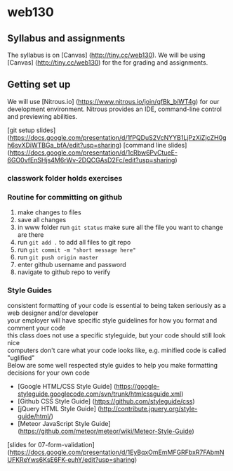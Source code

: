 web130
======

## Syllabus and assignments
The syllabus is on [Canvas] (http://tiny.cc/web130). We will be using [Canvas] (http://tiny.cc/web130) for the for grading and assignments.

## Getting set up
We will use [Nitrous.io] (https://www.nitrous.io/join/qfBk_biWT4g) for our development environment. Nitrous provides an IDE, command-line control and previewing abilities. 

[git setup slides] (https://docs.google.com/presentation/d/1fPQDuS2VcNYYB1LjPzXiZjcZH0gh6svXDiWTBGa_bfA/edit?usp=sharing)
[command line slides] (https://docs.google.com/presentation/d/1cRbw6PvCtueE-6GO0vfEnSHjs4M6rWv-2DQCGAsD2Fc/edit?usp=sharing)

### classwork folder holds exercises

### Routine for committing on github

1. make changes to files
2. save all changes
3. in www folder run `git status` make sure all the file you want to change are there
4. run `git add .` to add all files to git repo
5. run `git commit -m "short message here"`
6. run `git push origin master`
7. enter github username and password
8. navigate to github repo to verify 

### Style Guides

consistent formatting of your code is essential to being taken seriously as a web designer and/or developer  
your employer will have specific style guidelines for how you format and comment your code  
this class does not use a specific styleguide, but your code should still look nice  
computers don't care what your code looks like, e.g. minified code is called "uglified"  
Below are some well respected style guides to help you make formatting decisions for your own code

- [Google HTML/CSS Style Guide] (https://google-styleguide.googlecode.com/svn/trunk/htmlcssguide.xml)
- [Github CSS Style Guide] (https://github.com/styleguide/css)
- [jQuery HTML Style Guide] (http://contribute.jquery.org/style-guide/html/)
- [Meteor JavaScript Style Guide] (https://github.com/meteor/meteor/wiki/Meteor-Style-Guide)

[slides for 07-form-validation] (https://docs.google.com/presentation/d/1EyBqxOmEmMFGRFbxR7FAbmNUFKReYws6KsE6FK-euhY/edit?usp=sharing)




